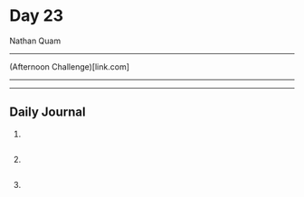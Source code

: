 # Day 23
Nathan Quam

---

(Afternoon Challenge)[link.com]

---
---

## Daily Journal



1. 
```

```

2. 
```

```

3. 
```

```